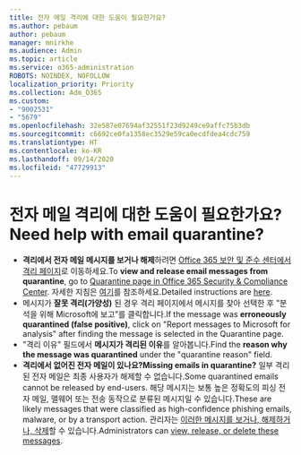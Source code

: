 ```yaml
---
title: 전자 메일 격리에 대한 도움이 필요한가요?
ms.author: pebaum
author: pebaum
manager: mnirkhe
ms.audience: Admin
ms.topic: article
ms.service: o365-administration
ROBOTS: NOINDEX, NOFOLLOW
localization_priority: Priority
ms.collection: Adm_O365
ms.custom:
- "9002531"
- "5679"
ms.openlocfilehash: 32e587e07694af32551f23d9249ce9affc75b3db
ms.sourcegitcommit: c6692ce0fa1358ec3529e59ca0ecdfdea4cdc759
ms.translationtype: HT
ms.contentlocale: ko-KR
ms.lasthandoff: 09/14/2020
ms.locfileid: "47729913"
---
```

# <a name="need-help-with-email-quarantine"></a><span data-ttu-id="f04bc-102">전자 메일 격리에 대한 도움이 필요한가요?</span><span class="sxs-lookup"><span data-stu-id="f04bc-102">Need help with email quarantine?</span></span>

- <span data-ttu-id="f04bc-103">**격리에서 전자 메일 메시지를 보거나 해제**하려면 [Office 365 보안 및 준수 센터에서 격리 페이지](https://protection.office.com/quarantine)로 이동하세요.</span><span class="sxs-lookup"><span data-stu-id="f04bc-103">To **view and release email messages from quarantine**, go to [Quarantine page in Office 365 Security & Compliance Center](https://protection.office.com/quarantine).</span></span> <span data-ttu-id="f04bc-104">자세한 지침은 [여기](https://docs.microsoft.com/microsoft-365/security/office-365-security/find-and-release-quarantined-messages-as-a-user?view=o365-worldwide#view-your-quarantined-messages)를 참조하세요.</span><span class="sxs-lookup"><span data-stu-id="f04bc-104">Detailed instructions are [here](https://docs.microsoft.com/microsoft-365/security/office-365-security/find-and-release-quarantined-messages-as-a-user?view=o365-worldwide#view-your-quarantined-messages).</span></span>
- <span data-ttu-id="f04bc-105">메시지가 **잘못 격리(가양성)** 된 경우 격리 페이지에서 메시지를 찾아 선택한 후 "분석을 위해 Microsoft에 보고”를 클릭합니다.</span><span class="sxs-lookup"><span data-stu-id="f04bc-105">If the message was **erroneously quarantined (false positive)**, click on "Report messages to Microsoft for analysis" after finding the message is selected in the Quarantine page.</span></span> 
- <span data-ttu-id="f04bc-106">"격리 이유" 필드에서 **메시지가 격리된 이유**를 알아봅니다.</span><span class="sxs-lookup"><span data-stu-id="f04bc-106">Find the **reason why the message was quarantined** under the "quarantine reason" field.</span></span>
- <span data-ttu-id="f04bc-107">**격리에서 없어진 전자 메일이 있나요?**</span><span class="sxs-lookup"><span data-stu-id="f04bc-107">**Missing emails in quarantine?**</span></span> <span data-ttu-id="f04bc-108">일부 격리된 전자 메일은 최종 사용자가 해제할 수 없습니다.</span><span class="sxs-lookup"><span data-stu-id="f04bc-108">Some quarantined emails cannot be released by end-users.</span></span> <span data-ttu-id="f04bc-109">해당 메시지는 보통 높은 정확도의 피싱 전자 메일, 맬웨어 또는 전송 동작으로 분류된 메시지일 수 있습니다.</span><span class="sxs-lookup"><span data-stu-id="f04bc-109">These are likely messages that were classified as high-confidence phishing emails, malware, or by a transport action.</span></span> <span data-ttu-id="f04bc-110">관리자는 [이러한 메시지를 보거나, 해제하거나, 삭제](https://docs.microsoft.com/microsoft-365/security/office-365-security/manage-quarantined-messages-and-files?view=o365-worldwide)할 수 있습니다.</span><span class="sxs-lookup"><span data-stu-id="f04bc-110">Administrators can [view, release, or delete these messages](https://docs.microsoft.com/microsoft-365/security/office-365-security/manage-quarantined-messages-and-files?view=o365-worldwide).</span></span> 
